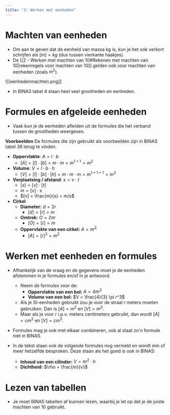 ```yaml
---
title: "3: Werken met eenheden"
---
```

# Machten van eenheden
- Om aan te geven dat de eenheid van massa kg is, kun je het ook verkort schrijfen als $[m] = kg$ (dus tussen vierkante haakjes).
- De [[2 - Werken met machten van 10#Rekenen met machten van 10|rekenregels voor machten van 10]] gelden ook voor machten van eenheden (zoals $m^{2}$).

![[eenhedenmachten.png]]

- In BINAS tabel 4 staan heel veel grootheden en eenheden.
# Formules en afgeleide eenheden
- Vaak kun je de eenheden afleiden uit de formules die het verband tussen de grootheden weergeven.

**Voorbeelden**
De formules die zijn gebruikt als voorbeelden zijn in BINAS tabel 36 terug te vinden.

- **Oppervlakte**: $A = l \cdot b$
	- $[A] = [l] \cdot [b] = m \cdot m = m^{1+1} = m^{2}$
- **Volume**: $V = l \cdot b \cdot h$
	- $[V] = [l] \cdot [b] \cdot [h] = m \cdot m \cdot m = m^{1+1+1} = m^{3}$
- **Verplaatsing / afstand**: $s = v \cdot t$
	- $[s] = [v] \cdot [t]$
	- $m = [v] \cdot s$
	- $[v] = \frac{m}{s} = m/s$ 
- **Cirkel**
	- **Diameter:** $d = 2r$
		- $[d] = [r] = m$
	- **Omtrek:** $O = 2 \pi r$
		- $[O] = [r] = m$
	- **Oppervlakte van een cirkel:** $A = \pi r^{2}$
		- $[A] = [r]^{2} = m^{2}$
# Werken met eenheden en formules
- Afhankelijk van de vraag en de gegevens moet je de eenheden afstemmen in je formules en/of in je antwoord.
	- Neem de formules voor de:
		- **Oppervlakte van een bol:** $A = 4 \pi r^{2}$
		- **Volume van een bol:** $V = \frac{4}{3} \pi r^3$ 
	- Als je SI-eenheden gebruikt zou je voor de straal $r$ meters moeten gebruiken. Dan is $[A] = m^{2}$ en $[V] = m^{3}$.
	- Maar als je voor $r$ i.p.v. meters centimeters gebruikt, dan wordt $[A] = cm^{2}$ en $[V] = cm^{3}$.
- Formules mag je ook met elkaar combineren, ook al staat zo'n formule niet in BINAS.

- In de tekst staan ook de volgende formules nog vermeld en wordt min of meer hetzelfde besproken. Deze staan als het goed is ook in BINAS:
	- **Inhoud van een cilinder:** $V = \pi r^{2} \cdot h$
	- **Dichtheid:** $\rho = \frac{m}{v}$
# Lezen van tabellen
- Je moet BINAS tabellen af kunnen lezen, waarbij je let op dat je de juiste machten van 10 gebruikt.